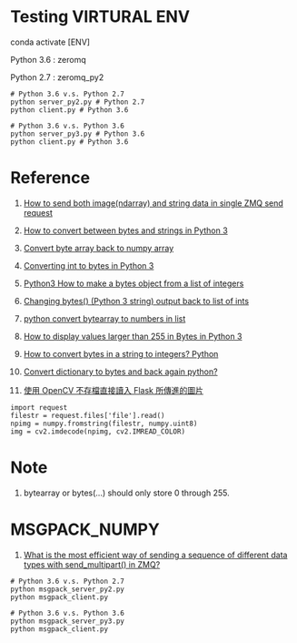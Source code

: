 

# Testing VIRTURAL ENV

conda activate [ENV]

Python 3.6 : zeromq

Python 2.7 : zeromq_py2

~~~~
# Python 3.6 v.s. Python 2.7
python server_py2.py # Python 2.7
python client.py # Python 3.6

# Python 3.6 v.s. Python 3.6
python server_py3.py # Python 3.6
python client.py # Python 3.6
~~~~


# Reference

1. [How to send both image(ndarray) and string data in single ZMQ send request](https://stackoverflow.com/questions/53049141/how-to-send-both-imagendarray-and-string-data-in-single-zmq-send-request)

2. [How to convert between bytes and strings in Python 3](https://stackoverflow.com/questions/14010551/how-to-convert-between-bytes-and-strings-in-python-3)

3. [Convert byte array back to numpy array](https://stackoverflow.com/questions/53376786/convert-byte-array-back-to-numpy-array)

4. [Converting int to bytes in Python 3](https://stackoverflow.com/questions/21017698/converting-int-to-bytes-in-python-3)

5. [Python3 How to make a bytes object from a list of integers](https://stackoverflow.com/questions/30658193/python3-how-to-make-a-bytes-object-from-a-list-of-integers)

6. [Changing bytes() (Python 3 string) output back to list of ints](https://stackoverflow.com/questions/20962350/changing-bytes-python-3-string-output-back-to-list-of-ints)

7. [python convert bytearray to numbers in list](https://stackoverflow.com/questions/28488080/python-convert-bytearray-to-numbers-in-list)

8. [How to display values larger than 255 in Bytes in Python 3](https://stackoverflow.com/questions/25499719/how-to-display-values-larger-than-255-in-bytes-in-python-3)

9. [How to convert bytes in a string to integers? Python](https://stackoverflow.com/questions/3255987/how-to-convert-bytes-in-a-string-to-integers-python)

10. [Convert dictionary to bytes and back again python?](https://stackoverflow.com/questions/19232011/convert-dictionary-to-bytes-and-back-again-python)

11. [使用 OpenCV 不存檔直接讀入 Flask 所傳進的圖片](https://cynthiachuang.github.io/Reading-Image-File-Without-Saving-It-Using-CV2-in-Flask/)

~~~~
import request
filestr = request.files['file'].read()
npimg = numpy.fromstring(filestr, numpy.uint8)
img = cv2.imdecode(npimg, cv2.IMREAD_COLOR)
~~~~

# Note

1. bytearray or bytes(...) should only store 0 through 255.

# MSGPACK_NUMPY

1. [What is the most efficient way of sending a sequence of different data types with send_multipart() in ZMQ?](https://stackoverflow.com/questions/54047948/what-is-the-most-efficient-way-of-sending-a-sequence-of-different-data-types-wit)

~~~~
# Python 3.6 v.s. Python 2.7
python msgpack_server_py2.py
python msgpack_client.py

# Python 3.6 v.s. Python 3.6
python msgpack_server_py3.py
python msgpack_client.py
~~~~

